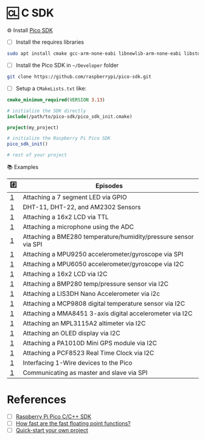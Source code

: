 # :cl: C SDK

:gear: Install [Pico SDK](https://github.com/raspberrypi/pico-sdk)

- [ ] Install the requires libraries

```bash
sudo apt install cmake gcc-arm-none-eabi libnewlib-arm-none-eabi libstdc++-arm-none-eabi-newlib
```

- [ ] Install the Pico SDK in `~/Developer` folder

```bash
git clone https://github.com/raspberrypi/pico-sdk.git
```


- [ ] Setup a `CMakeLists.txt` like:

```cmake
cmake_minimum_required(VERSION 3.13)

# initialize the SDK directly
include(/path/to/pico-sdk/pico_sdk_init.cmake)

project(my_project)

# initialize the Raspberry Pi Pico SDK
pico_sdk_init()

# rest of your project
```

:books: Examples

| :hash: | Episodes |
|-|-|
| [1](1) | Attaching a 7 segment LED via GPIO |                                                               
| [1](1) | DHT-11, DHT-22, and AM2302 Sensors |                                                             
| [1](1) | Attaching a 16x2 LCD via TTL |                                                                     
| [1](1) | Attaching a microphone using the ADC |                                                             
| [1](1) | Attaching a BME280 temperature/humidity/pressure sensor via SPI |                                     
| [1](1) | Attaching a MPU9250 accelerometer/gyroscope via SPI |                                               
| [1](1) | Attaching a MPU6050 accelerometer/gyroscope via I2C |                                               
| [1](1) | Attaching a 16x2 LCD via I2C |                                                                      
| [1](1) | Attaching a BMP280 temp/pressure sensor via I2C |                                                  
| [1](1) | Attaching a LIS3DH Nano Accelerometer via i2c |                                                    
| [1](1) | Attaching a MCP9808 digital temperature sensor via I2C | 
| [1](1) | Attaching a MMA8451 3-axis digital accelerometer via I2C |
| [1](1) | Attaching an MPL3115A2 altimeter via I2C |
| [1](1) | Attaching an OLED display via I2C |
| [1](1) | Attaching a PA1010D Mini GPS module via I2C |
| [1](1) | Attaching a PCF8523 Real Time Clock via I2C |
| [1](1) | Interfacing 1-Wire devices to the Pico |
| [1](1) | Communicating as master and slave via SPI |

# References

- [ ] [Raspberry Pi Pico C/C++ SDK](https://datasheets.raspberrypi.com/pico/raspberry-pi-pico-c-sdk.pdf)
- [ ] [How fast are the fast floating point functions?](https://forums.raspberrypi.com/viewtopic.php?t=308794)
- [ ] [Quick-start your own project](https://www.raspberrypi.com/documentation/microcontrollers/c_sdk.html#quick-start-your-own-project)
